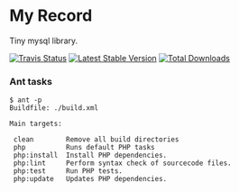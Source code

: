 # My Record

Tiny mysql library.


[![Travis Status](https://api.travis-ci.org/dotser/my-record.svg?branch=master)](https://travis-ci.org/dotser/library)
[![Latest Stable Version](https://poser.pugx.org/dotser/my-record/v/stable)](https://packagist.org/packages/dotser/library)
[![Total Downloads](https://poser.pugx.org/dotser/my-record/downloads)](https://packagist.org/packages/dotser/library)


### Ant tasks

```
$ ant -p
Buildfile: ./build.xml

Main targets:

 clean        Remove all build directories
 php          Runs default PHP tasks
 php:install  Install PHP dependencies.
 php:lint     Perform syntax check of sourcecode files.
 php:test     Run PHP tests.
 php:update   Updates PHP dependencies.
```
